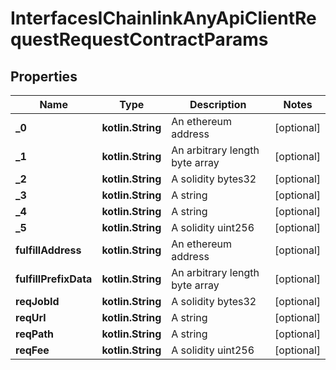 
# InterfacesIChainlinkAnyApiClientRequestRequestContractParams

## Properties
Name | Type | Description | Notes
------------ | ------------- | ------------- | -------------
**_0** | **kotlin.String** | An ethereum address |  [optional]
**_1** | **kotlin.String** | An arbitrary length byte array |  [optional]
**_2** | **kotlin.String** | A solidity bytes32 |  [optional]
**_3** | **kotlin.String** | A string |  [optional]
**_4** | **kotlin.String** | A string |  [optional]
**_5** | **kotlin.String** | A solidity uint256 |  [optional]
**fulfillAddress** | **kotlin.String** | An ethereum address |  [optional]
**fulfillPrefixData** | **kotlin.String** | An arbitrary length byte array |  [optional]
**reqJobId** | **kotlin.String** | A solidity bytes32 |  [optional]
**reqUrl** | **kotlin.String** | A string |  [optional]
**reqPath** | **kotlin.String** | A string |  [optional]
**reqFee** | **kotlin.String** | A solidity uint256 |  [optional]



